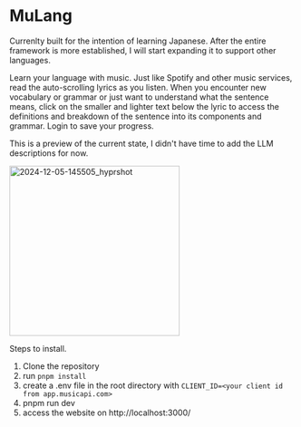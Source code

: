 # MuLang
Currenlty built for the intention of learning Japanese. After the entire framework is more established, I will start expanding it to support other languages.

Learn your language with music. Just like Spotify and other music services, read the auto-scrolling lyrics as you listen. When you encounter new vocabulary or grammar or just want to understand what the sentence means, click on the smaller and lighter text below the lyric to access the definitions and breakdown of the sentence into its components and grammar. Login to save your progress.

This is a preview of the current state, I didn't have time to add the LLM descriptions for now.

<img src="https://github.com/user-attachments/assets/f56adccf-4617-43dd-80f0-e6e1434650e1" alt="2024-12-05-145505_hyprshot" width="300">

Steps to install.
1. Clone the repository
2. run `pnpm install`
3. create a .env file in the root directory with `CLIENT_ID=<your client id from app.musicapi.com>`
4. pnpm run dev
5. access the website on http://localhost:3000/
